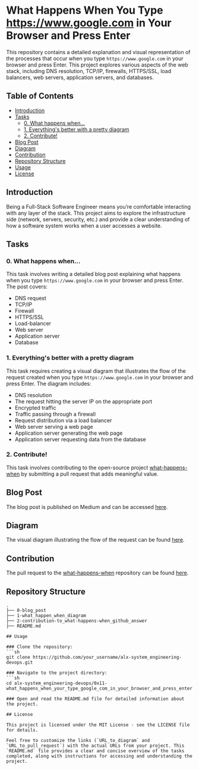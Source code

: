 # What Happens When You Type https://www.google.com in Your Browser and Press Enter

This repository contains a detailed explanation and visual representation of the processes that occur when you type `https://www.google.com` in your browser and press Enter. This project explores various aspects of the web stack, including DNS resolution, TCP/IP, firewalls, HTTPS/SSL, load balancers, web servers, application servers, and databases.

## Table of Contents
- [Introduction](#introduction)
- [Tasks](#tasks)
  - [0. What happens when...](#0-what-happens-when)
  - [1. Everything's better with a pretty diagram](#1-everythings-better-with-a-pretty-diagram)
  - [2. Contribute!](#2-contribute)
- [Blog Post](#blog-post)
- [Diagram](#diagram)
- [Contribution](#contribution)
- [Repository Structure](#repository-structure)
- [Usage](#usage)
- [License](#license)

## Introduction
Being a Full-Stack Software Engineer means you’re comfortable interacting with any layer of the stack. This project aims to explore the infrastructure side (network, servers, security, etc.) and provide a clear understanding of how a software system works when a user accesses a website.

## Tasks

### 0. What happens when...
This task involves writing a detailed blog post explaining what happens when you type `https://www.google.com` in your browser and press Enter. The post covers:
- DNS request
- TCP/IP
- Firewall
- HTTPS/SSL
- Load-balancer
- Web server
- Application server
- Database

### 1. Everything's better with a pretty diagram
This task requires creating a visual diagram that illustrates the flow of the request created when you type `https://www.google.com` in your browser and press Enter. The diagram includes:
- DNS resolution
- The request hitting the server IP on the appropriate port
- Encrypted traffic
- Traffic passing through a firewall
- Request distribution via a load balancer
- Web server serving a web page
- Application server generating the web page
- Application server requesting data from the database

### 2. Contribute!
This task involves contributing to the open-source project [what-happens-when](https://github.com/alex/what-happens-when#the-g-key-is-pressed) by submitting a pull request that adds meaningful value.

## Blog Post
The blog post is published on Medium and can be accessed [here](https://medium.com/@naoufalhadra96/what-happens-when-you-type-https-www-google-com-in-your-browser-and-press-enter-a3ebb7e2a390).

## Diagram
The visual diagram illustrating the flow of the request can be found [here](URL_to_diagram).

## Contribution
The pull request to the [what-happens-when](https://github.com/alex/what-happens-when#the-g-key-is-pressed) repository can be found [here](URL_to_pull_request).

## Repository Structure
```plaintext
.
├── 0-blog_post
├── 1-what_happen_when_diagram
├── 2-contribution-to_what-happens-when_github_answer
├── README.md

## Usage

### Clone the repository:
```sh
git clone https://github.com/your_username/alx-system_engineering-devops.git

### Navigate to the project directory:
```sh
cd alx-system_engineering-devops/0x11-what_happens_when_your_type_google_com_in_your_browser_and_press_enter

### Open and read the README.md file for detailed information about the project.

## License

This project is licensed under the MIT License - see the LICENSE file for details.

Feel free to customize the links (`URL_to_diagram` and `URL_to_pull_request`) with the actual URLs from your project. This `README.md` file provides a clear and concise overview of the tasks completed, along with instructions for accessing and understanding the project.

